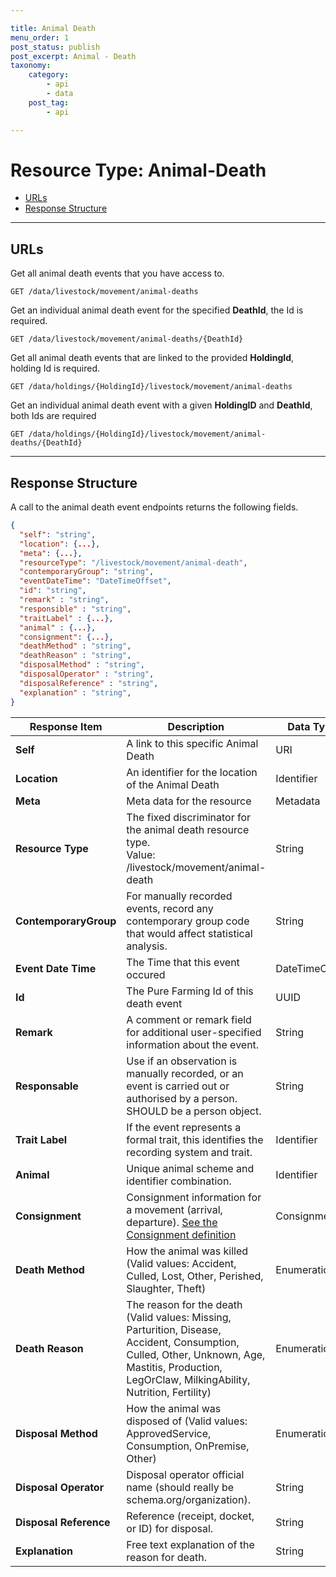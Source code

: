 ```yaml
---

title: Animal Death
menu_order: 1
post_status: publish
post_excerpt: Animal - Death
taxonomy:
    category:
        - api
        - data
    post_tag:
        - api

---
```


# Resource Type: Animal-Death

- [URLs]()
- [Response Structure]()

---

## URLs

Get all animal death events that you have access to.

```
GET /data/livestock/movement/animal-deaths
```

Get an individual animal death event for the specified **DeathId**, the Id is required. 

```
GET /data/livestock/movement/animal-deaths/{DeathId}
```

Get all animal death events that are linked to the provided **HoldingId**, holding Id is required.

```
GET /data/holdings/{HoldingId}/livestock/movement/animal-deaths
```

Get an individual animal death event with a given **HoldingID** and **DeathId**, both Ids are required

```
GET /data/holdings/{HoldingId}/livestock/movement/animal-deaths/{DeathId}
```

---

## Response Structure

A call to the animal death event endpoints returns the following fields.

```json
{
  "self": "string",
  "location": {...},
  "meta": {...},
  "resourceType": "/livestock/movement/animal-death",
  "contemporaryGroup": "string",
  "eventDateTime": "DateTimeOffset",
  "id": "string",
  "remark" : "string",
  "responsible" : "string",
  "traitLabel" : {...},
  "animal" : {...},
  "consignment": {...},
  "deathMethod" : "string",
  "deathReason" : "string",
  "disposalMethod" : "string",
  "disposalOperator" : "string",
  "disposalReference" : "string",
  "explanation" : "string",
}
```

| Response Item | Description | Data Type |
| ------------- | ----------- | --------- |
|**Self** | A link to this specific Animal Death | URI |
|**Location** | An identifier for the location of the Animal Death | Identifier |
|**Meta** | Meta data for the resource | Metadata |
|**Resource Type** | The fixed discriminator for the animal death resource type.<br/>Value: /livestock/movement/animal-death  | String |
|**ContemporaryGroup** | For manually recorded events, record any contemporary group code that would affect statistical analysis. | String |
|**Event Date Time**| The Time that this event occured | DateTimeOffset |
|**Id** | The Pure Farming Id of this death event | UUID |
|**Remark** | A comment or remark field for additional user-specified information about the event. | String |
|**Responsable** | Use if an observation is manually recorded, or an event is carried out or authorised by a person. SHOULD be a person object. | String |
|**Trait Label** | If the event represents a formal trait, this identifies the recording system and trait.| Identifier |
|**Animal** | Unique animal scheme and identifier combination. | Identifier |
|**Consignment** | Consignment information for a movement (arrival, departure). [See the Consignment definition](/resource-types/livestock/movements/consignment.md) | Consignment |
|**Death Method** | How the animal was killed (Valid values: Accident, Culled, Lost, Other, Perished, Slaughter, Theft) | Enumeration |
|**Death Reason** | The reason for the death (Valid values: Missing, Parturition, Disease, Accident, Consumption, Culled, Other, Unknown, Age, Mastitis, Production, LegOrClaw, MilkingAbility, Nutrition, Fertility) | Enumeration |
|**Disposal Method** | How the animal was disposed of (Valid values: ApprovedService, Consumption, OnPremise, Other) | Enumeration |
|**Disposal Operator** | Disposal operator official name (should really be schema.org/organization). | String |
|**Disposal Reference** | Reference (receipt, docket, or ID) for disposal. | String |
|**Explanation** | Free text explanation of the reason for death. | String |

